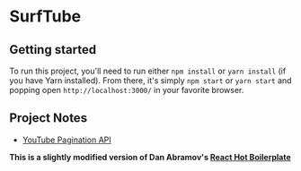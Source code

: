 # SurfTube

## Getting started
To run this project, you'll need to run either `npm install` or `yarn install` (if you have Yarn installed).
From there, it's simply `npm start` or `yarn start` and popping open `http://localhost:3000/` in your favorite browser.

## Project Notes
- [YouTube Pagination API](https://developers.google.com/youtube/v3/guides/implementation/pagination)

**This is a slightly modified version of Dan Abramov's [React Hot Boilerplate](https://github.com/gaearon/react-hot-boilerplate)**
